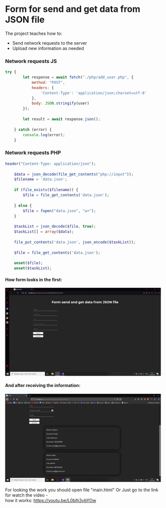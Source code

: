 # Form for send and get data from JSON file

The project teaches how to: 
- Send network requests to the server
- Upload new information as needed

### Network requests JS

```javascript
try {
        let response = await fetch("./php/add_user.php", {
            method: "POST",
            headers: {
                'Content-Type': 'application/json;charset=utf-8'
            },
            body: JSON.stringify(user)
        });

        let result = await response.json();
        
    } catch (error) {
        console.log(error);
    }
```

### Network requests PHP

```php
header("Content-Type: application/json");
    
    $data = json_decode(file_get_contents("php://input"));
    $filename = 'data.json';

    if (file_exists($filename)) {
        $file = file_get_contents('data.json');

    } else {
        $file = fopen("data.json", "a+");
    }

    $taskList = json_decode($file, true);
    $taskList[] = array($data);

    file_put_contents('data.json', json_encode($taskList));

    $file = file_get_contents('data.json');

    unset($file);
    unset($taskList);
```

#### How form looks in the first:  

<img src="img/photo1.jpg" width="600px">

#### And after receiving the information:

<img src="img/photo2.jpg" width="600px">

For looking the work you should open file "main.html"
Or Just go to the link for watch the video -   
how it works: https://youtu.be/L0blh3ybYOw


